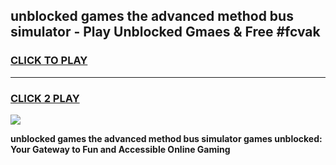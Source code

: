 
## unblocked games the advanced method bus simulator - Play Unblocked Gmaes & Free #fcvak
<h3>
<a href="https://news.freeplayer.one?title=unblocked_games_the_advanced_method_bus_simulator&ref=03M">CLICK TO PLAY</a></h3>
<hr>

<h3>
<a href="https://news.freeplayer.one?title=unblocked_games_the_advanced_method_bus_simulator&ref=03M">CLICK 2 PLAY</a>
  
</h3>

<a href="https://news.freeplayer.one?title=unblocked_games_the_advanced_method_bus_simulator&ref=03M"><img src="https://clearcache.store/games.png"></a>


**unblocked games the advanced method bus simulator games unblocked: Your Gateway to Fun and Accessible Online Gaming**

